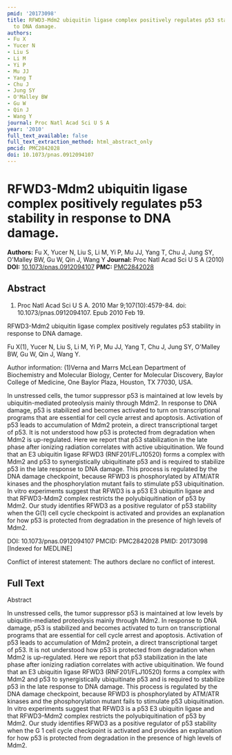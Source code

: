 ```yaml
---
pmid: '20173098'
title: RFWD3-Mdm2 ubiquitin ligase complex positively regulates p53 stability in response
  to DNA damage.
authors:
- Fu X
- Yucer N
- Liu S
- Li M
- Yi P
- Mu JJ
- Yang T
- Chu J
- Jung SY
- O'Malley BW
- Gu W
- Qin J
- Wang Y
journal: Proc Natl Acad Sci U S A
year: '2010'
full_text_available: false
full_text_extraction_method: html_abstract_only
pmcid: PMC2842028
doi: 10.1073/pnas.0912094107
---
```


# RFWD3-Mdm2 ubiquitin ligase complex positively regulates p53 stability in response to DNA damage.
**Authors:** Fu X, Yucer N, Liu S, Li M, Yi P, Mu JJ, Yang T, Chu J, Jung SY, O'Malley BW, Gu W, Qin J, Wang Y
**Journal:** Proc Natl Acad Sci U S A (2010)
**DOI:** [10.1073/pnas.0912094107](https://doi.org/10.1073/pnas.0912094107)
**PMC:** [PMC2842028](https://www.ncbi.nlm.nih.gov/pmc/articles/PMC2842028/)

## Abstract

1. Proc Natl Acad Sci U S A. 2010 Mar 9;107(10):4579-84. doi: 
10.1073/pnas.0912094107. Epub 2010 Feb 19.

RFWD3-Mdm2 ubiquitin ligase complex positively regulates p53 stability in 
response to DNA damage.

Fu X(1), Yucer N, Liu S, Li M, Yi P, Mu JJ, Yang T, Chu J, Jung SY, O'Malley BW, 
Gu W, Qin J, Wang Y.

Author information:
(1)Verna and Marrs McLean Department of Biochemistry and Molecular Biology, 
Center for Molecular Discovery, Baylor College of Medicine, One Baylor Plaza, 
Houston, TX 77030, USA.

In unstressed cells, the tumor suppressor p53 is maintained at low levels by 
ubiquitin-mediated proteolysis mainly through Mdm2. In response to DNA damage, 
p53 is stabilized and becomes activated to turn on transcriptional programs that 
are essential for cell cycle arrest and apoptosis. Activation of p53 leads to 
accumulation of Mdm2 protein, a direct transcriptional target of p53. It is not 
understood how p53 is protected from degradation when Mdm2 is up-regulated. Here 
we report that p53 stabilization in the late phase after ionizing radiation 
correlates with active ubiquitination. We found that an E3 ubiquitin ligase 
RFWD3 (RNF201/FLJ10520) forms a complex with Mdm2 and p53 to synergistically 
ubiquitinate p53 and is required to stabilize p53 in the late response to DNA 
damage. This process is regulated by the DNA damage checkpoint, because RFWD3 is 
phosphorylated by ATM/ATR kinases and the phosphorylation mutant fails to 
stimulate p53 ubiquitination. In vitro experiments suggest that RFWD3 is a p53 
E3 ubiquitin ligase and that RFWD3-Mdm2 complex restricts the polyubiquitination 
of p53 by Mdm2. Our study identifies RFWD3 as a positive regulator of p53 
stability when the G(1) cell cycle checkpoint is activated and provides an 
explanation for how p53 is protected from degradation in the presence of high 
levels of Mdm2.

DOI: 10.1073/pnas.0912094107
PMCID: PMC2842028
PMID: 20173098 [Indexed for MEDLINE]

Conflict of interest statement: The authors declare no conflict of interest.

## Full Text

Abstract

In unstressed cells, the tumor suppressor p53 is maintained at low levels by ubiquitin-mediated proteolysis mainly through Mdm2. In response to DNA damage, p53 is stabilized and becomes activated to turn on transcriptional programs that are essential for cell cycle arrest and apoptosis. Activation of p53 leads to accumulation of Mdm2 protein, a direct transcriptional target of p53. It is not understood how p53 is protected from degradation when Mdm2 is up-regulated. Here we report that p53 stabilization in the late phase after ionizing radiation correlates with active ubiquitination. We found that an E3 ubiquitin ligase RFWD3 (RNF201/FLJ10520) forms a complex with Mdm2 and p53 to synergistically ubiquitinate p53 and is required to stabilize p53 in the late response to DNA damage. This process is regulated by the DNA damage checkpoint, because RFWD3 is phosphorylated by ATM/ATR kinases and the phosphorylation mutant fails to stimulate p53 ubiquitination. In vitro experiments suggest that RFWD3 is a p53 E3 ubiquitin ligase and that RFWD3–Mdm2 complex restricts the polyubiquitination of p53 by Mdm2. Our study identifies RFWD3 as a positive regulator of p53 stability when the G 1 cell cycle checkpoint is activated and provides an explanation for how p53 is protected from degradation in the presence of high levels of Mdm2.
